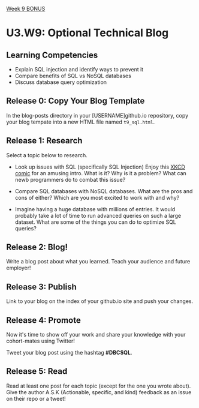 [Week 9 BONUS](../)

# U3.W9: Optional Technical Blog

## Learning Competencies
- Explain SQL injection and identify ways to prevent it
- Compare benefits of SQL vs NoSQL databases
- Discuss database query optimization


## Release 0: Copy Your Blog Template
In the blog-posts directory in your [USERNAME]github.io repository, copy your blog tempate into a new HTML file named `t9_sql.html`.

## Release 1: Research
Select a topic below to research.

- Look up issues with SQL (specifically SQL Injection) Enjoy this [XKCD comic](http://xkcd.com/327/) for an amusing intro. What is it? Why is it a problem? What can newb programmers do to combat this issue?

- Compare SQL databases with NoSQL databases. What are the pros and cons of either? Which are you most excited to work with and why?

- Imagine having a huge database with millions of entries. It would probably take a lot of time to run advanced queries on such a large dataset. What are some of the things you can do to optimize SQL queries?

## Release 2: Blog!
Write a blog post about what you learned. Teach your audience and future employer!

## Release 3: Publish
Link to your blog on the index of your github.io site and push your changes.

## Release 4: Promote

Now it's time to show off your work and share your knowledge with your cohort-mates using Twitter!

Tweet your blog post using the hashtag **#DBCSQL**.

## Release 5: Read

Read at least one post for each topic (except for the one you wrote about). Give the author A.S.K (Actionable, specific, and kind) feedback as an issue on their repo or a tweet!
